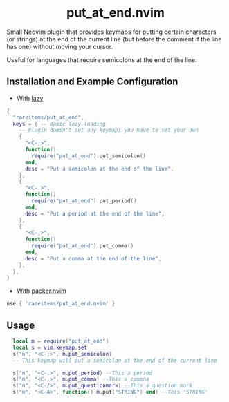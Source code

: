 <h1 align='center'>put_at_end.nvim</h1>
Small Neovim plugin that provides keymaps for putting certain characters (or strings) at the end of the current line (but before the comment if the line has one) without moving your cursor.

Useful for languages that require semicolons at the end of the line.

## Installation and Example Configuration
- With [lazy](https://github.com/folke/lazy.nvim)

```lua
{
  "rareitems/put_at_end",
  keys = { -- Basic lazy loading
    -- Plugin doesn't set any keymaps you have to set your own 
    {
      "<C-;>",
      function()
        require("put_at_end").put_semicolon()
      end,
      desc = "Put a semicolon at the end of the line",
    },
    {
      "<C-.>",
      function()
        require("put_at_end").put_period()
      end,
      desc = "Put a period at the end of the line",
    },
    {
      "<C-,>",
      function()
        require("put_at_end").put_comma()
      end,
      desc = "Put a comma at the end of the line",
    },
  },
}
```

- With [packer.nvim](https://github.com/wbthomason/packer.nvim)

```lua
use { 'rareitems/put_at_end.nvim' }
```

## Usage

```lua
  local m = require("put_at_end")
  local s = vim.keymap.set
  s("n", "<C-;>", m.put_semicolon)
  -- This keymap will put a semicolon at the end of the current line

  s("n", "<C-.>", m.put_period) --This a period
  s("n", "<C-,>", m.put_comma) --This a commna
  s("n", "<C-/>", m.put_questionmark) --This a question mark
  s("n", "<C-A>", function() m.put("STRING") end) --This 'STRING'
```
